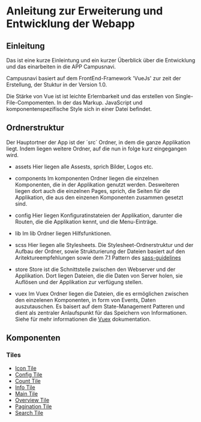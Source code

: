 # Anleitung zur Erweiterung und Entwicklung der Webapp

## Einleitung
Das ist eine kurze Einleintung und ein kurzer Überblick über die Entwicklung
und das einarbeiten in die APP Campusnavi.

Campusnavi basiert auf dem FrontEnd-Framework 'VueJs' zur zeit der Erstellung,
der Stuktur in der Version 1.0. 

Die Stärke von Vue ist ist leichte Erlernbarkeit und das erstellen von Single-File-Compomenten. 
In der das Markup. JavaScript und komponentenspezifische Style sich in einer 
Datei befindet.

## Ordnerstruktur
Der Hauptortner der App ist der ´src´ Ordner, in dem die ganze Applikation 
liegt. Indem liegen weitere Ordner, auf die nun in folge kurz
eingegangen wird.

* assets
  Hier liegen alle Assests, sprich Bilder, Logos etc. 
  
* components
 Im komponenten Ordner liegen die einzelnen Komponenten, die in der Applikation genutzt werden.
  Desweiteren liegen dort auch die einzelnen Pages, sprich, die Seiten für die Applikation, die
  aus den einzenen Komponenten zusammen gesetzt sind.

* config
Hier liegen Konfiguratinstateien der Applikation, darunter die Routen, die die Applikation kennt, und
die Menu-Einträge.

* lib
Im lib Ordner liegen Hilfsfunktionen.   

* scss
  Hier liegen alle Stylesheets. Die Stylesheet-Ordnerstruktur 
  und der Aufbau der Ordner, sowie Strukturierung der Dateien 
  basiert auf den Aritektureempfehlungen sowie dem 7.1 Pattern des [sass-guidelines][]
  
* store
  Store ist die Schnittstelle zwischen den Webserver und der Applikation. Dort liegen 
  Dateien, die die Daten von Server holen, sie Auflösen und der Applikation zur verfügung stellen.

* vuex
  Im Vuex Ordner liegen die Dateien, die es ermöglichen zwischen den einzelenen Komponenten, 
  in form von Events, Daten auszutauschen. Es baisert auf dem State-Management Patteren 
  und dient als zentraler Anlaufspunkt für das Speichern von Informationen. Siehe für mehr 
  informationen die [Vuex][] dokumentation.
  

## Komponenten

### Tiles
 * [Icon Tile](../IconTile.md)
 * [Config Tile](../ConfigTile.md)
 * [Count Tile](../CountTile.md)
 * [Info Tile](../InfoTile.md)
 * [Main Tile](../MainTile.md)
 * [Overview Tile](../OverviewTile.md)
 * [Pagination Tile](../PaginationTile.md)
 * [Search Tile](../SearchTile.md)



[sass-guidelines]: https://sass-guidelin.es/#architecture
[vuex]: http://vuex.vuejs.org/en/intro.html

